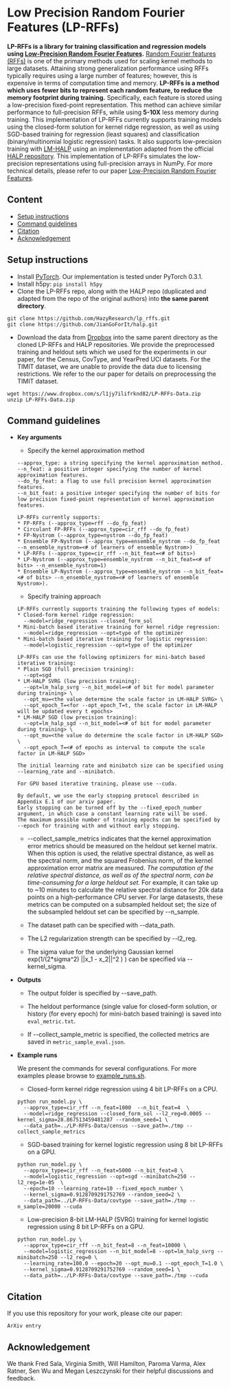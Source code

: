 # Low Precision Random Fourier Features (LP-RFFs)

**LP-RFFs is a library for training classification and regression models using [Low-Precision Random Fourier Features]().** [Random Fourier features (RFFs)](https://people.eecs.berkeley.edu/~brecht/papers/07.rah.rec.nips.pdf) is one of the primary methods used for scaling kernel methods to large datasets. Attaining strong generalization performance using RFFs typically requires using a large number of features; however, this is expensive in terms of computation time and memory. **LP-RFFs is a method which uses fewer bits to represent each random feature, to reduce the memory footprint during training.**  Specifically, each feature is stored using a low-precision fixed-point representation. This method can achieve similar performance to full-precision RFFs, while using **5-10X** less memory during training. This implementation of LP-RFFs currently supports training models using the closed-form solution for kernel ridge regression, as well as using SGD-based training for regression (least squares) and classification (binary/multinomial logistic regression) tasks. It also supports low-precision training with [LM-HALP](https://arxiv.org/pdf/1803.03383.pdf) using an implementation adapted from the official [HALP repository](https://github.com/HazyResearch/torchhalp). This implementation of LP-RFFs simulates the low-precision representations using full-precision arrays in NumPy. For more technical details, please refer to our paper [Low-Precision Random Fourier Features]().

## Content
* [Setup instructions](#setup-instructions)
* [Command guidelines](#command-guidelines)
* [Citation](#citation)
* [Acknowledgement](#acknowledgement)

## Setup instructions
* Install [PyTorch](https://pytorch.org/). Our implementation is tested under PyTorch 0.3.1.
* Install h5py: ```pip install h5py```
* Clone the LP-RFFs repo, along with the HALP repo (duplicated and adapted from the repo of the original authors) into **the same parent directory**.
```
git clone https://github.com/HazyResearch/lp_rffs.git
git clone https://github.com/JianGoForIt/halp.git
```
* Download the data from [Dropbox](https://www.dropbox.com/s/l1jy7ilifrknd82/LP-RFFs-Data.zip) into the same parent directory as the cloned LP-RFFs and HALP repositories. We provide the preprocessed training and heldout sets which we used for the experiments in our paper, for the Census, CovType, and YearPred UCI datasets. For the TIMIT dataset, we are unable to provide the data due to licensing restrictions. We refer to the our paper for details on preprocessing the TIMIT dataset.
```
wget https://www.dropbox.com/s/l1jy7ilifrknd82/LP-RFFs-Data.zip
unzip LP-RFFs-Data.zip
```

## Command guidelines

* **Key arguments**

  * Specify the kernel approximation method
  ```
  --approx_type: a string specifying the kernel approximation method.
  --n_feat: a positive integer specifying the number of kernel approximation features.
  --do_fp_feat: a flag to use full precision kernel approximation features.
  --n_bit_feat: a positive integer specifying the number of bits for low precision fixed-point representation of kernel approximation features.

  LP-RFFs currently supports:
  * FP-RFFs (--approx_type=rff --do_fp_feat)
  * Circulant FP-RFFs (--approx_type=cir_rff --do_fp_feat)
  * FP-Nystrom (--approx_type=nystrom --do_fp_feat)
  * Ensemble FP-Nystrom (--approx_type=ensemble_nystrom --do_fp_feat --n_ensemble_nystrom=<# of learners of ensemble Nystrom>)
  * LP-RFFs (--approx_type=cir_rff --n_bit_feat=<# of bits>)
  * LP-Nystrom (--approx_type=ensemble_nystrom --n_bit_feat=<# of bits> --n_ensemble_nystrom=1)
  * Ensemble LP-Nystrom (--approx_type=ensemble_nystrom --n_bit_feat=<# of bits> --n_ensemble_nystrom=<# of learners of ensemble Nystrom>).
  ```
  
  * Specify training approach
  ```
  LP-RFFs currently supports training the following types of models:
  * Closed-form kernel ridge regression:
    --model=ridge_regression --closed_form_sol 
  * Mini-batch based iterative training for kernel ridge regression:
    --model=ridge_regression --opt=type of the optimizer
  * Mini-batch based iterative training for logistic regression:
    --model=logistic_regression --opt=type of the optimizer
    
  LP-RFFs can use the following optimizers for mini-batch based iterative training:
  * Plain SGD (full precision training):
    --opt=sgd
  * LM-HALP SVRG (low precision training):
    --opt=lm_halp_svrg --n_bit_model=<# of bit for model parameter during training> \
    --opt_mu=<the value determine the scale factor in LM-HALP SVRG> \
    --opt_epoch_T=<for --opt_epoch_T=t, the scale factor in LM-HALP will be updated every t epochs>
  * LM-HALP SGD (low precision training):
    --opt=lm_halp_sgd --n_bit_model=<# of bit for model parameter during training> \
    --opt_mu=<the value do determine the scale factor in LM-HALP SGD> \
    --opt_epoch_T=<# of epochs as interval to compute the scale factor in LM-HALP SGD>
    
  The initial learning rate and minibatch size can be specified using --learning_rate and --minibatch.

  For GPU based iterative training, please use --cuda. 

  By default, we use the early stopping protocol described in Appendix E.1 of our arxiv paper. 
  Early stopping can be turned off by the --fixed_epoch_number argument, in which case a constant learning rate will be used.
  The maximum possible number of training epochs can be specified by --epoch for training with and without early stopping.
  ```

  * --collect_sample_metrics indicates that the kernel approximation error metrics should be measured on the heldout set kernel matrix.  When this option is used, the relative spectral distance, as well as the spectral norm, and the squared Frobenius norm, of the kernel approximation error matrix are measured. *The computation of the relative spectral distance, as well as of the spectral norm, can be time-consuming for a large heldout set.* For example, it can take up to ~10 minutes to calculate the relative spectral distance for 20k data points on a high-performance CPU server. For large datasests, these metrics can be computed on a subsampled heldout set; the size of the subsampled heldout set can be specified by --n_sample.
  
  * The dataset path can be specified with --data_path.

  * The L2 regularization strength can be specified by --l2_reg.

  * The sigma value for the underlying Gaussian kernel exp(1/(2*sigma^2) ||x_1 - x_2||^2 ) ) can be specified via --kernel_sigma.

* **Outputs**
  * The output folder is specified by --save_path.

  * The heldout performance (single value for closed-form solution, or history (for every epoch) for mini-batch based training) is saved into ```eval_metric.txt```.

  * If --collect_sample_metric is specified, the collected metrics are saved in ```metric_sample_eval.json```.

* **Example runs**

  We present the commands for several configurations. For more examples please browse to [example_runs.sh](./example_runs.sh).

  * Closed-form kernel ridge regression using 4 bit LP-RFFs on a CPU.
  ```
  python run_model.py \
    --approx_type=cir_rff --n_feat=1000  --n_bit_feat=4  \
    --model=ridge_regression --closed_form_sol --l2_reg=0.0005 --kernel_sigma=28.867513459481287 --random_seed=1 \
    --data_path=../LP-RFFs-Data/census --save_path=./tmp --collect_sample_metrics
  ```

  * SGD-based training for kernel logistic regression using 8 bit LP-RFFs on a GPU.
  ```
  python run_model.py \
    --approx_type=cir_rff --n_feat=5000 --n_bit_feat=8 \
    --model=logistic_regression --opt=sgd --minibatch=250 --l2_reg=1e-05  \
    --epoch=10 --learning_rate=10 --fixed_epoch_number \
    --kernel_sigma=0.9128709291752769 --random_seed=2 \
    --data_path=../LP-RFFs-Data/covtype --save_path=./tmp --n_sample=20000 --cuda
  ```

  * Low-precision 8-bit LM-HALP (SVRG) training for kernel logistic regression using 8 bit LP-RFFs on a GPU.
  ```
  python run_model.py \
    --approx_type=cir_rff --n_bit_feat=8 --n_feat=10000 \
    --model=logistic_regression --n_bit_model=8 --opt=lm_halp_svrg --minibatch=250 --l2_reg=0 \
    --learning_rate=100.0 --epoch=20 --opt_mu=0.1 --opt_epoch_T=1.0 \
    --kernel_sigma=0.9128709291752769 --random_seed=1 \
    --data_path=../LP-RFFs-Data/covtype --save_path=./tmp --cuda
  ```

## Citation
If you use this repository for your work, please cite our paper:
```
ArXiv entry
```

## Acknowledgement
We thank Fred Sala, Virginia Smith, Will Hamilton, Paroma Varma, Alex Ratner, Sen Wu and Megan Leszczynski for their helpful discussions and feedback.
